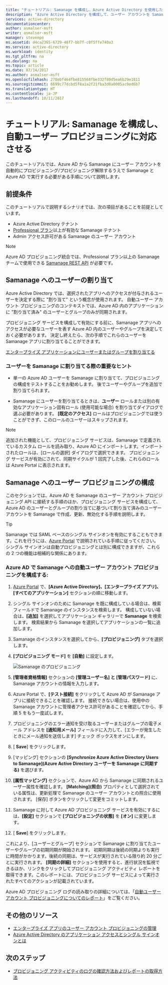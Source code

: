 ```yaml
---
title: "チュートリアル: Samanage を構成し、Azure Active Directory を使用した自動ユーザー プロビジョニングに対応させる | Microsoft Docs"
description: "Azure Active Directory を構成して、ユーザー アカウントを Samanage に自動的にプロビジョニング/プロビジョニング解除する方法を説明します。"
services: active-directory
documentationcenter: 
author: asmalser-msft
writer: asmalser-msft
manager: stevenpo
ms.assetid: d4ca2365-6729-48f7-bb7f-c0f5ffe740a3
ms.service: active-directory
ms.workload: identity
ms.tgt_pltfrm: na
ms.devlang: na
ms.topic: article
ms.date: 07/14/2017
ms.author: asmalser-msft
ms.openlocfilehash: 278ebf464fbe815568fbe332f80d5ea6b29e1811
ms.sourcegitcommit: 6699c77dcbd5f8a1a2f21fba3d0a0005ac9ed6b7
ms.translationtype: HT
ms.contentlocale: ja-JP
ms.lasthandoff: 10/11/2017
---
```

# <a name="tutorial-configuring-samanage-for-automatic-user-provisioning"></a>チュートリアル: Samanage を構成し、自動ユーザー プロビジョニングに対応させる


このチュートリアルでは、Azure AD から Samanage にユーザー アカウントを自動的にプロビジョニング/プロビジョニング解除するうえで Samanage と Azure AD で実行する必要がある手順について説明します。 

## <a name="prerequisites"></a>前提条件

このチュートリアルで説明するシナリオでは、次の項目があることを前提としています。

*   Azure Active Directory テナント
*   [Professional プラン](https://www.samanage.com/pricing/)以上が有効な Samanage テナント 
*   Admin アクセス許可がある Samanage のユーザー アカウント 

> [!NOTE]
> Azure AD プロビジョニング統合では、Professional プラン以上の Samanage チームで使用できる [Samanage REST API](https://www.samanage.com/api/) が必要です。

## <a name="assigning-users-to-samanage"></a>Samanage へのユーザーの割り当て

Azure Active Directory では、選択されたアプリへのアクセスが付与されるユーザーを決定する際に "割り当て" という概念が使用されます。 自動ユーザー アカウント プロビジョニングのコンテキストでは、Azure AD 内のアプリケーションに "割り当て済み" のユーザーとグループのみが同期されます。 

プロビジョニング サービスを構成して有効にする前に、Samanage アプリへのアクセスが必要なユーザーを表す Azure AD 内のユーザーやグループを決定しておく必要があります。 決定し終えたら、次の手順でこれらのユーザーを Samanage アプリに割り当てることができます。

[エンタープライズ アプリケーションにユーザーまたはグループを割り当てる](active-directory-coreapps-assign-user-azure-portal.md)

### <a name="important-tips-for-assigning-users-to-samanage"></a>ユーザーを Samanage に割り当てる際の重要なヒント

*   単一の Azure AD ユーザーを Samanage に割り当てて、プロビジョニングの構成をテストすることをお勧めします。 後でユーザーやグループを追加で割り当てられます。

*   Samanage にユーザーを割り当てるときは、**ユーザー** ロールまたは別の有効なアプリケーション固有ロール (使用可能な場合) を割り当てダイアログで選ぶ必要があります。 **[既定のアクセス]** ロールはプロビジョニングでは使うことができず、このロールのユーザーはスキップされます。

> [!NOTE]
> 追加された機能として、プロビジョニング サービスは、Samanage で定義されているカスタム ロールを読み取り、Azure AD にインポートします。インポートされたロールは、[ロールの選択] ダイアログで選択できます。 プロビジョニング サービスが有効にされて、同期サイクルが 1 回完了した後、これらのロールは Azure Portal に表示されます。

## <a name="configuring-user-provisioning-to-samanage"></a>Samanage へのユーザー プロビジョニングの構成 

このセクションでは、Azure AD を Samanage のユーザー アカウント プロビジョニング API に接続する手順のほか、プロビジョニング サービスを構成して、Azure AD のユーザーとグループの割り当てに基づいて割り当て済みのユーザー アカウントを Samanage で作成、更新、無効化する手順を説明します。

> [!TIP]
> Samanage では SAML ベースのシングル サインオンを有効にすることもできます。これを行うには、[Azure Portal](https://portal.azure.com) で説明されている手順に従ってください。 シングル サインオンは自動プロビジョニングとは別に構成できますが、これらの 2 つの機能は相補的な関係にあります。


### <a name="configure-automatic-user-account-provisioning-to-samanage-in-azure-ad"></a>Azure AD で Samanage への自動ユーザー アカウント プロビジョニングを構成する:


1. [Azure Portal](https://portal.azure.com) で、**[Azure Active Directory]、[エンタープライズ アプリ]、[すべてのアプリケーション]** セクションの順に移動します。

2. シングル サインオンのために Samanage を既に構成している場合は、検索フィールドで Samanage のインスタンスを検索します。 構成していない場合は、**[追加]** を選択してアプリケーション ギャラリーで **Samanage** を検索します。 検索結果から Samanage を選択してアプリケーションの一覧に追加します。

3. Samanage のインスタンスを選択してから、**[プロビジョニング]** タブを選択します。

4. **[プロビジョニング モード]** を **[自動]** に設定します。

    ![Samanage のプロビジョニング](./media/active-directory-saas-samanage-provisioning-tutorial/Samanage1.png)

5. **[管理者資格情報]** セクションの **[管理ユーザー名] と [管理パスワード]** に、Samanage アカウントの情報を入力します。 

6. Azure Portal で、**[テスト接続]** をクリックして Azure AD が Samanage アプリに接続できることを確認します。 接続できない場合は、使用中の Samanage アカウントに管理者アクセス許可があることを確認してから、手順 5 をもう一度試します。

7. プロビジョニングのエラー通知を受け取るユーザーまたはグループの電子メール アドレスを **[通知用メール]** フィールドに入力して、[エラーが発生したときにメール通知を送信します] チェック ボックスをオンにします。

8. [ **Save**] をクリックします。 

9. [マッピング] セクションの **[Synchronize Azure Active Directory Users to Samanage]\(Azure Active Directory ユーザーを Samanage に同期する\)** を選びます。

10. **[属性マッピング]** セクションで、Azure AD から Samanage に同期されるユーザー属性を確認します。 **[Matching]\(照合\)** プロパティとして選択されている属性は、更新処理で Samanage のユーザー アカウントとの照合に使用されます。 [保存] ボタンをクリックして変更をコミットします。

11. Samanage に対して Azure AD プロビジョニング サービスを有効にするには、**[設定]** セクションで **[プロビジョニングの状態]** を **[オン]** に変更します。

12. [ **Save**] をクリックします。 

これにより、[ユーザーとグループ] セクションで Samanage に割り当てたユーザーやグループの初期同期が開始されます。 初期同期は後続の同期よりも実行に時間がかかります。後続の同期は、サービスが実行されている限り約 20 分ごとに実行されます。 **[同期の詳細]** セクションを使用すると、進行状況を監視できるほか、リンクをクリックしてプロビジョニング アクティビティ レポートを取得できます。このレポートには、プロビジョニング サービスによって実行されたすべてのアクションが記載されています。

Azure AD プロビジョニング ログの読み取りの詳細については、「[自動ユーザー アカウント プロビジョニングについてのレポート](https://docs.microsoft.com/en-us/azure/active-directory/active-directory-saas-provisioning-reporting)」をご覧ください。


## <a name="additional-resources"></a>その他のリソース

* [エンタープライズ アプリのユーザー アカウント プロビジョニングの管理](active-directory-enterprise-apps-manage-provisioning.md)
* [Azure Active Directory のアプリケーション アクセスとシングル サインオンとは](active-directory-appssoaccess-whatis.md)

## <a name="next-steps"></a>次のステップ

* [プロビジョニング アクティビティのログの確認方法およびレポートの取得方法](active-directory-saas-provisioning-reporting.md)
